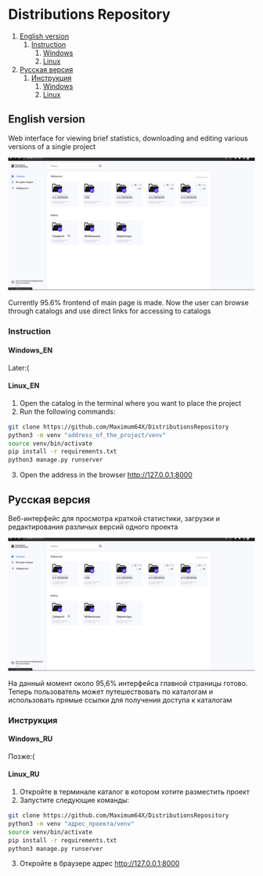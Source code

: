 # Distributions Repository

1. [English version](#English-version)
    1. [Instruction](#Instruction)
        1. [Windows](#Windows_EN)
        1. [Linux](#Linux_EN)
2. [Русская версия](#Русская-версия)
    1. [Инструкция](#Инструкция)
        1. [Windows](#Windows_RU)
        1. [Linux](#Linux_RU)

## English version

Web interface for viewing brief statistics, downloading and editing various versions of a single project

![Short video with describing interface of the main page and it's functional](./main.gif "Main page")

Currently 95.6% frontend of main page is made. Now the user can browse through catalogs and use direct links for accessing to catalogs

### Instruction

#### Windows_EN

Later:(

#### Linux_EN

1. Open the catalog in the terminal where you want to place the project
2. Run the following commands:

```bash
git clone https://github.com/Maximum64X/DistributionsRepository
python3 -m venv "address_of_the_project/venv"
source venv/bin/activate
pip install -r requirements.txt
python3 manage.py runserver
```
3. Open the address in the browser http://127.0.0.1:8000

## Русская версия

Веб-интерфейс для просмотра краткой статистики, загрузки и редактирования различых версий одного проекта

![Короткое видео описывающее интерфейс главной страницы и её функционал](./main.gif "Главная страница")

На данный момент около 95,6% интерфейса главной страницы готово. Теперь пользователь может путешествовать по каталогам и использовать прямые ссылки для получения доступа к каталогам

### Инструкция

#### Windows_RU

Позже:(

#### Linux_RU

1. Откройте в терминале каталог в котором хотите разместить проект
2. Запустите следующие команды:

```bash
git clone https://github.com/Maximum64X/DistributionsRepository
python3 -m venv "адрес_проекта/venv"
source venv/bin/activate
pip install -r requirements.txt
python3 manage.py runserver
```
3. Откройте в браузере адрес http://127.0.0.1:8000
